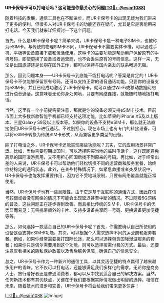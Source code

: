 **UR卡保号卡可以打电话吗？这可能是你最关心的问题[[TG💪+ @esim1088](https://t.me/s/esim1088)]**

随着科技的发展，通信工具也在不断进步，而UR卡保号卡的出现无疑为我们带来了更多的便利。但很多人对UR卡保号卡的功能还存在疑问，尤其是它是否能用来打电话。今天我们就来详细探讨一下这个问题。

首先，什么是UR卡保号卡呢？简单来说，UR卡保号卡是一种电子SIM卡，也被称为eSIM卡。与传统的物理SIM卡不同，UR卡保号卡不需要实体卡槽，可以通过手机、平板等设备直接下载和激活使用。这种卡的主要功能是帮助用户保留原有的手机号码，即使更换了设备或者运营商，也不会丢失原有的号码信息。这样一来，无论是出国旅游还是长期在国外工作，都可以保持与国内亲友的联系畅通无阻。

那么，回到问题本身——UR卡保号卡到底能不能打电话呢？答案是肯定的！UR卡保号卡不仅能够保留原有号码，还可以支持正常的语音通话功能。只要你的设备支持eSIM卡，并且已经成功激活了UR卡保号卡，就可以通过Wi-Fi或移动数据网络进行语音通话。这意味着无论你身处何地，只要有网络连接，就能随时随地拨打电话。

当然，这里有一个小前提需要注意，那就是你的设备必须支持eSIM卡技术。目前市面上大多数新款智能手机都已经支持这项功能，比如苹果的iPhone XS及以上版本、三星Galaxy S9及以上版本等。如果你的设备不支持eSIM卡，那么就无法直接使用UR卡保号卡进行通话。不过别担心，现在市场上也有专门的转接设备，可以将eSIM卡转换为传统SIM卡形式，从而兼容更多类型的设备。

除了打电话之外，UR卡保号卡还能实现哪些功能呢？其实，它的应用场景非常广泛。比如，当你需要短期出国时，可以选择购买当地的临时电话卡，这样既能避免高昂的国际漫游费用，又不用担心回国后找不到原来的号码。再比如，对于经常出差的人来说，UR卡保号卡可以帮助他们轻松切换不同的运营商和服务套餐，始终维持稳定的通讯状态。此外，在某些特殊情况下，如紧急救援或者突发状况中，UR卡保号卡也能发挥重要作用，因为它不受地域限制，只要有网络覆盖就能正常使用。

当然，UR卡保号卡也有一些局限性。由于它是基于互联网的通话方式，因此在信号较弱或者没有网络的情况下可能会出现延迟甚至中断的情况。不过随着5G网络的普及，这些问题正在逐步得到改善。而且相比传统的SIM卡，UR卡保号卡的优势显而易见：无需携带额外的卡片、支持多设备共享同一号码、更换设备更加便捷等等。

那么，如何选择一款适合自己的UR卡保号卡呢？首先，你需要确认自己所使用的设备是否支持eSIM卡功能。其次，可以根据个人需求选择不同的运营商和服务套餐。例如，如果你经常需要拨打国际长途，那么可以选择包含国际漫游服务的套餐；如果你只是偶尔需要用到这个功能，则可以选择按需付费的方式。最后，还要注意查看相关的隐私保护政策以及售后服务保障，确保自己的信息安全。

总之，UR卡保号卡作为一种新兴的通信工具，以其灵活便捷的特点赢得了越来越多用户的青睐。它不仅可以打电话，还能够满足我们多样化的需求。无论你是商务人士、旅行爱好者还是普通消费者，都可以从中找到适合自己的解决方案。当然，任何新技术都有其优缺点，关键在于我们要根据实际情况做出明智的选择。相信在未来，随着技术的进步和完善，UR卡保号卡将会给我们带来更多惊喜！

[[TG💪+ @esim1088](https://t.me/s/esim1088) ![Image](https://i.postimg.cc/4NQfJmqS/Snipaste-2025-05-13-00-14-12.png)]